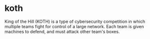 # koth

King of the Hill (KOTH) is a type of cybersecurity competition in which multiple teams fight for control of a large network. Each team is given machines to defend, and must attack other team's boxes. 
